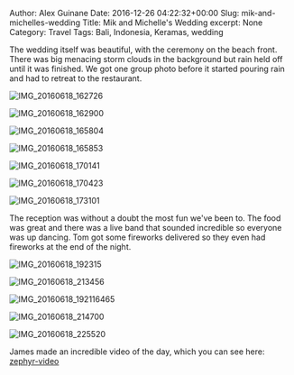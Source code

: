 Author: Alex Guinane
Date: 2016-12-26 04:22:32+00:00
Slug: mik-and-michelles-wedding
Title: Mik and Michelle's Wedding
excerpt: None
Category: Travel
Tags: Bali, Indonesia, Keramas, wedding

The wedding itself was beautiful, with the ceremony on the beach front. There was big menacing storm clouds in the background but rain held off until it was finished. We got one group photo before it started pouring rain and had to retreat to the restaurant.

![IMG_20160618_162726](/images/2016/2016-12-26-mik-and-michelles-wedding/img_20160618_162726.jpg)

![IMG_20160618_162900](/images/2016/2016-12-26-mik-and-michelles-wedding/img_20160618_162900.jpg)

![IMG_20160618_165804](/images/2016/2016-12-26-mik-and-michelles-wedding/img_20160618_165804.jpg)

![IMG_20160618_165853](/images/2016/2016-12-26-mik-and-michelles-wedding/img_20160618_165853.jpg)

![IMG_20160618_170141](/images/2016/2016-12-26-mik-and-michelles-wedding/img_20160618_170141.jpg)

![IMG_20160618_170423](/images/2016/2016-12-26-mik-and-michelles-wedding/img_20160618_170423.jpg)

![IMG_20160618_173101](/images/2016/2016-12-26-mik-and-michelles-wedding/img_20160618_173101.jpg)

The reception was without a doubt the most fun we've been to. The food was great and there was a live band that sounded incredible so everyone was up dancing. Tom got some fireworks delivered so they even had fireworks at the end of the night.

![IMG_20160618_192315](/images/2016/2016-12-26-mik-and-michelles-wedding/img_20160618_192315.jpg)

![IMG_20160618_213456](/images/2016/2016-12-26-mik-and-michelles-wedding/img_20160618_213456.jpg)

![IMG_20160618_192116465](/images/2016/2016-12-26-mik-and-michelles-wedding/img_20160618_192116465.jpg)

![IMG_20160618_214700](/images/2016/2016-12-26-mik-and-michelles-wedding/img_20160618_214700.jpg)

![IMG_20160618_225520](/images/2016/2016-12-26-mik-and-michelles-wedding/img_20160618_225520.jpg)

James made an incredible video of the day, which you can see here:
[zephyr-video](http://www.zephyr-video.com/#!Michelle-Mik-Bali-Wedding-Film/c1zu8/)
